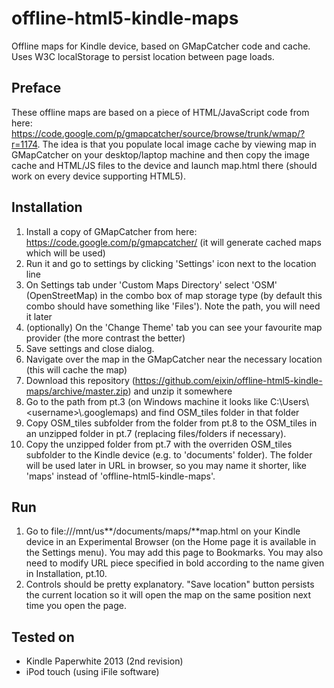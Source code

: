 offline-html5-kindle-maps
=========================

Offline maps for Kindle device, based on GMapCatcher code and cache. Uses W3C localStorage to persist location between page loads.

Preface
-------

These offline maps are based on a piece of HTML/JavaScript code from here: https://code.google.com/p/gmapcatcher/source/browse/trunk/wmap/?r=1174. The idea is that you populate local image cache by viewing map in GMapCatcher on your desktop/laptop machine and then copy the image cache and HTML/JS files to the device and launch map.html there (should work on every device supporting HTML5).

Installation
-------

1. Install a copy of GMapCatcher from here: https://code.google.com/p/gmapcatcher/ (it will generate cached maps which will be used)
2. Run it and go to settings by clicking 'Settings' icon next to the location line
3. On Settings tab under 'Custom Maps Directory' select 'OSM' (OpenStreetMap) in the combo box of map storage type (by default this combo should have something like 'Files'). Note the path, you will need it later
4. (optionally) On the 'Change Theme' tab you can see your favourite map provider (the more contrast the better)
5. Save settings and close dialog. 
6. Navigate over the map in the GMapCatcher near the necessary location (this will cache the map)
7. Download this repository (https://github.com/eixin/offline-html5-kindle-maps/archive/master.zip) and unzip it somewhere
8. Go to the path from pt.3 (on Windows machine it looks like C:\\Users\\\<username\>\\.googlemaps) and find OSM_tiles folder in that folder
9. Copy OSM_tiles subfolder from the folder from pt.8 to the OSM_tiles in an unzipped folder in pt.7 (replacing files/folders if necessary).
10. Copy the unzipped folder from pt.7 with the overriden OSM_tiles subfolder to the Kindle device (e.g. to 'documents' folder). The folder will be used later in URL in browser, so you may name it shorter, like 'maps' instead of 'offline-html5-kindle-maps'. 

Run
---
1. Go to file:///mnt/us**/documents/maps/**map.html on your Kindle device in an Experimental Browser (on the Home page it is available in the Settings menu). You may add this page to Bookmarks. You may also need to modify URL piece specified in bold according to the name given in Installation, pt.10.
2. Controls should be pretty explanatory. "Save location" button persists the current location so it will open the map on the same position next time you open the page.

Tested on
---------
* Kindle Paperwhite 2013 (2nd revision)
* iPod touch (using iFile software)
